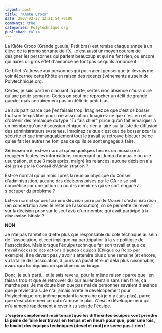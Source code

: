 ```yaml
---
layout: post
title: "Khôte Croco"
date: 2007-02-27 12:21:54 +0100
comments: true
categories: Polytechnique.org
published: false
---
```

La Khôte Croco (Grande gueule, Petit bras) est remise chaque année à un élève de la promo sortante de l'X... c'est aussi un moyen courant de désigner les personnes qui parlent beaucoup et qui ne font rien, ou encore qui après un gros effet d'annonce ne font pas ce qu'ils annoncent.

<!-- more -->

Ce billet s'adresse aux personnes qui pourraient penser que je devrais me voir décernée cette Khôte en raison des récents événements au sein de Polytechnique.org.

Certes, je suis parti en claquant la porte, certes mon absence n'aura duré qu'une petite semaine. Certes on peut me reprocher un délit de grande gueule, mais certainement pas un délit de petit bras.

Je suis parti parce que j'en faisais trop. Imaginez ce que c'est de bosser tout son temps libre pour une association. Imaginez ce que c'est en retour d'obtenir des remarque du type "Tu fais chier" parce qu'on fait remarquer à un membre qu'une discussion éthique n'a rien à faire sur la liste de diffusion des administrateurs systèmes. Imaginez ce que c'est que de bosser pour la sécurité et que immanquablement tout le travail se retrouve bloquer parce qu'en fait les autres ne font pas ce qu'ils se sont engagés à faire.

Sérieusement, est-ce normal qu'en quelques heures on réussisse à récupérer toutes les informations concernant un dump d'annuaire ou une usurpation, et que 3 mois après, malgré les relances, aucune décision n'a été prise par le Conseil d'Administration ?

Est-ce normal qu'un mois après la réunion physique du Conseil d'administration, aucune des décisions prises par le CA ne se soit concrétisé par une action du ou des membres qui se sont engagé à s'occuper du problème ?

Est-ce normal qu'une fois une décision prise par le Conseil d'administration (en concertation avec le reste de l'association), on se permette de revenir sur la décision prise sur le seul avis d'un membre qui avait participé à la discussion initiale ?

__NON__

Je n'ai pas l'ambition d'être plus que responsable du côté technique au sein de l'association, et ceci implique ma participation à la vie politique de l'association. Mais lorsque l'équipe technique  fait son travail et que ce travail nécessite des actions d'autres équipes (Ethique ou Relex par exemple), il ne devrait pas y avoir à attendre plus d'une semaine (et encore, vu la taille de l'association, 3 jours ma paraît être un délai plus raisonnable) avant que les équipes en question ne se bouge.

Donc, je suis parti... et je suis revenu, pour la même raison : parce que j'en faisais trop et que se retrouver du jour au lendemain sans rien faire, ça marche pas. Je me doute bien que pas mal de personnes savaient d'avance que je reviendrais. Je n'ai jamais arrêté le développement pour Polytechnique.org (même pendant la semaine où je n'y étais plus), parce que c'est clairement ce qui m'amuse le plus. C'est le développement qui m'a ramené rapidement à revenir au sein de l'équipe.

__J'espère simplement maintenant que les différentes équipes vont prendre la peine de faire leur travail en temps et en heure pour que, pour une fois, le boulot des équipes techniques (devel et root) ne serve pas à rien !__
